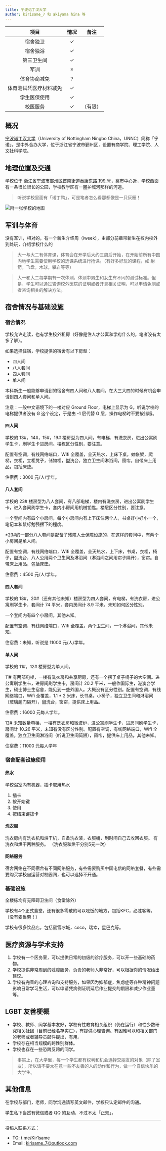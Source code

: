 ```yaml
---
title: 宁波诺丁汉大学
author: kirisame_7 和 akiyama hina 等
---
```


|        项目        | 情况 |     备注     |
| :----------------: | :--: | :---: |
|      宿舍独卫      |  ✓   | |
|      宿舍独浴      |  ✓   | |
|     第三卫生间     |  ✓  | |
|    军训    |  ✗   | |
|    体育协商减免    |  ？  | |
| 体育测试凭医疗材料减免 |  ✓  | |
|      学生医保使用      |   ✓  | |
|     校医服务     |  ✓   |（有限）|


## 概况

[宁波诺丁汉大学](https://www.nottingham.edu.cn)（University of Nottingham Ningbo China，UNNC）简称「宁诺」，是中外合办大学，位于浙江省宁波市鄞州区，设置有商学院、理工学院、人文社科学院。

## 地理位置及交通

学校位于 [浙江省宁波市鄞州区首南街道泰康东路 199 号](https://amap.com/place/B023E05D2H)，离市中心近，学校西面有一条很长很长的公园，学校教学区有一圈护城河那样的河道。

> 听说学校里面有「诺丁鸭」，可是笔者怎么看那都像是一只灰雁！

![附一张学校的地图](https://www.nottingham.edu.cn/en/Estates/images/Campus-Map/20220112-Campus-Map.jpg)

## 军训与体育

没有军训，相对的，有一个新生介绍周（iweek），由部分前辈带新生在校内校外到处玩，介绍学校什么的

>大一与大二有体育课，体育会在开学后大约三周后开始，在开始前所有中国内地学生需要使用学校的选课系统进行抢课。（有好多好玩的课程，如:射箭，飞盘，木球，攀岩等等）

>大一和大二每学期有一次体测，体测中男生和女生有不同的测试标准。但是，学生可以通过咨询校外医院的证明或者开具相关证明，可以申请免测或者咨询相关的解决方法。


## 宿舍情况与基础设施

### 宿舍情况

学校允许走读，也有学生校外租房（好像是住人才公寓和学府什么的，笔者没有太多了解）。

如果选择住宿，学校提供的宿舍有以下房型：

- 四人间
- 八人套间
- 四人套间
- 单人间

本科新生一般能够申请到的宿舍有四人间和八人套间，在大三大四的时候有机会申请到四人套间和单人间。

注意：一般中文语境下的一楼对应 Ground Floor，电梯上显示为 G，听说学校的电梯提供者没有 G 这个设定，于是由 -1 层代替 G 层，操作电梯时不要按错哦。

#### 四人间

学校的 13#，14#，15#，19# 楼房型为四人间，有电梯，有洗衣房，进出公寓刷学生卡，刷学生卡进房间。楼栋区分性别，要注意。

配置有空调，有线网络端口，Wifi 全覆盖，全天热水，上床下桌，蚊帐架，爬梯，衣柜，立柜凳子，储物柜，盥洗台，独立卫生间淋浴间，窗帘。自带床上用品，包括床垫。

住宿费：3000 元/人/学年。

#### 八人套间

学校的 23# 楼房型为八人套间，有八部电梯，楼内有洗衣房，进出公寓刷学生卡，进入套间刷学生卡，套内小房间用机械钥匙。楼层区分性别，要注意。

一个套间内有四个小房间，每个小房间内有上下床住两个人，书桌好小好小一个，笔记本和鼠标勉强摆下的程度。

*23#的一部分八人套间是配备了残障人士保障设施的，在这样的套间中，有两个小房间是单人间。


配置有空调，有线网络端口，Wifi 全覆盖，全天热水，上下床，书桌，衣柜，椅子，盥洗台，八人公用两个卫生间及淋浴间（淋浴间之间用帘子隔开），窗帘。自带床上用品，包括床垫。

住宿费：4500 元/人/学年。

#### 四人套间

学校的 18#，20#（还有其他未知）楼房型为四人套间，有电梯，有洗衣房，进公寓刷学生卡，套间计 74 平米，套内房间计 8.9 平米。未知如何区分性别。

一个套间内有四个小房间，其他未知。

配置有空调，有线网络端口，Wifi 全覆盖，两个卫生间，一个淋浴间，其他未知。

住宿费：未知，听说是 11000 元/人/学年。

#### 单人间

学校的 11#，12# 楼房型为单人间。

11# 有两部电梯，一楼有洗衣房和共享厨房，还有一个摆了桌子椅子的大空间。进公寓刷学生卡，进房间刷学生卡，房间计 20.2 平米，一般作国际生，港澳台学生，硕士博士生宿舍，能见到一些外国人。大概没有区分性别。配置有空调，有线网络端口，Wifi 全覆盖，1.1 * 2 米床，长书桌，小椅子，独立卫生间和淋浴间（玻璃趟门隔开），盥洗台，窗帘，提供床上用品。

住宿费：16000 元每人学年。

12# 未知数量电梯，一楼有洗衣房和微波炉，进公寓刷学生卡，进房间刷学生卡，房间计 10.26 平米，未知有没有区分性别。配置有空调，有线网络端口，Wifi 全覆盖，独立卫生间淋浴间（听说卫生间简陋），窗帘，提供床上用品，其他未知。

住宿费：11000 元每人学年

### 宿舍配套设施使用

#### 热水

学校浴室内有机器，插卡取用热水

1. 插卡
1. 按开始键
1. 使用
1. 按结束键拔卡

#### 洗衣服

洗衣房内有洗衣机和烘干机，自备洗衣液，衣服桶，到时间自己去收回衣服。
有洗衣和烘干两种服务。 （洗衣服和烘干分别5元一次）

#### 网络服务

宿舍网络在不同宿舍有不同网络服务，有些需要购买中国电信的网络套餐，有些需要购买学校自运营对校园网，也可以选择不开通。

### 基础设施

全楼栋均有无障碍卫生间（食堂除外）

学校有4个正式食堂，还有很多零散的可以吃饭的地方，包括KFC，必胜客等。（没有麦当劳！）

学校有很多饮品店，包括蜜雪冰城，coco，瑞幸，星巴克等。

## 医疗资源与学术支持

1. 学校有一个医务室，可以提供日常的初级的诊疗服务，可以开一些基础的药物。
2. 学校提供非常周到的残障服务，负责的老师人非常好，可以根据你的情况给出建议。
3. 学校有完善的心理咨询和支持服务，如果因为抑郁症，焦虑症等各种精神问题影响日常学习生活，可以申请凭病例证明延后作业提交的期限和减少作业量等。

## LGBT 友善梗概

- 学校、教师、同学基本友好，学校有性教育相关组织（仍在运行）和性少数研究相关社团（目前已经名存实亡），有提供心理咨询。有困难可以和相关部门的老师或者辅导员邮件提出，有用。
- 学校存在相当规模的跨性别群体。
- 学校也存在一些恐跨反跨的同学。

>事实上，在大学里，每一个学生都有权利和机会选择交朋友的对象（除了室友），所以请不要太在意一些不友善的人的动作和行为，做一个自信快乐的大学生。

## 其他信息

在学校与部门，老师，同学沟通请写英文邮件，学校只认定邮件的沟通。

学生私下当然有微信或者 QQ 的互动，不过不太「正规」。

---

投稿人联系方式：

- TG: t.me/Kir1same
- Email: kirisame_7@outlook.com

